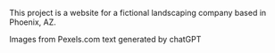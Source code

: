 This project is a website for a fictional landscaping company based in Phoenix, AZ.

Images from Pexels.com
text generated by chatGPT
